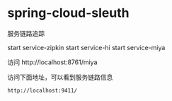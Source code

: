 # spring-cloud-sleuth
服务链路追踪

start service-zipkin
start service-hi
start service-miya

访问 http://localhost:8761/miya

访问下面地址，可以看到服务链路信息
            
    http://localhost:9411/
